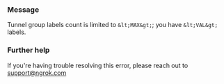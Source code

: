 
### Message
Tunnel group labels count is limited to `&lt;MAX&gt;`; you have `&lt;VAL&gt;` labels.

### Further help
If you're having trouble resolving this error, please reach out to [support@ngrok.com](mailto:support@ngrok.com?subject=Help%20with%20ERR_NGROK_6508)


